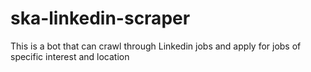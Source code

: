 # ska-linkedin-scraper
 This is a bot that can crawl through Linkedin jobs and apply for jobs of specific interest and location
